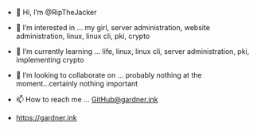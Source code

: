 - 👋 Hi, I’m @RipTheJacker
- 👀 I’m interested in ... my girl, server administration, website administration, linux, linux cli, pki, crypto
- 🌱 I’m currently learning ... life, linux, linux cli, server administration, pki, implementing crypto
- 💞️ I’m looking to collaborate on ... probably nothing at the moment...certainly nothing important
- 📫 How to reach me ... GitHub@gardner.ink

- https://gardner.ink

<!---
RipTheJacker/RipTheJacker is a ✨ special ✨ repository because its `README.md` (this file) appears on your GitHub profile.
You can click the Preview link to take a look at your changes.
--->
